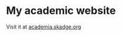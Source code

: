 My academic website
===================

Visit it at [academia.skadge.org](https://academia.skadge.org)

